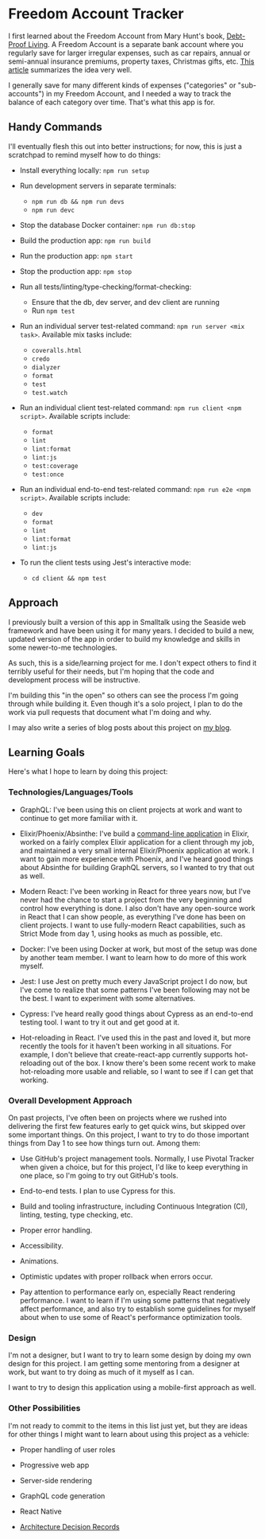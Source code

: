 # Freedom Account Tracker

I first learned about the Freedom Account from Mary Hunt's book, [Debt-Proof
Living](https://www.amazon.com/gp/product/0800721454/). A Freedom Account is a
separate bank account where you regularly save for larger irregular expenses,
such as car repairs, annual or semi-annual insurance premiums, property taxes,
Christmas gifts, etc. [This article](http://www.mdmproofing.com/iym/freedom.php)
summarizes the idea very well.

I generally save for many different kinds of expenses ("categories" or
"sub-accounts") in my Freedom Account, and I needed a way to track the balance
of each category over time. That's what this app is for.

## Handy Commands

I'll eventually flesh this out into better instructions; for now, this is just a
scratchpad to remind myself how to do things:

- Install everything locally: `npm run setup`

- Run development servers in separate terminals:
  - `npm run db && npm run devs`
  - `npm run devc`
- Stop the database Docker container: `npm run db:stop`

- Build the production app: `npm run build`
- Run the production app: `npm start`
- Stop the production app: `npm stop`

- Run all tests/linting/type-checking/format-checking:

  - Ensure that the db, dev server, and dev client are running
  - Run `npm test`

- Run an individual server test-related command:
  `npm run server <mix task>`. Available mix tasks include:

  - `coveralls.html`
  - `credo`
  - `dialyzer`
  - `format`
  - `test`
  - `test.watch`

- Run an individual client test-related command:
  `npm run client <npm script>`. Available scripts include:

  - `format`
  - `lint`
  - `lint:format`
  - `lint:js`
  - `test:coverage`
  - `test:once`

- Run an individual end-to-end test-related command:
  `npm run e2e <npm script>`. Available scripts include:

  - `dev`
  - `format`
  - `lint`
  - `lint:format`
  - `lint:js`

- To run the client tests using Jest's interactive mode:
  - `cd client && npm test`

## Approach

I previously built a version of this app in Smalltalk using the Seaside web
framework and have been using it for many years. I decided to build a new,
updated version of the app in order to build my knowledge and skills in some
newer-to-me technologies.

As such, this is a side/learning project for me. I don't expect others to find
it terribly useful for their needs, but I'm hoping that the code and development
process will be instructive.

I'm building this "in the open" so others can see the process I'm going through
while building it. Even though it's a solo project, I plan to do the work via
pull requests that document what I'm doing and why.

I may also write a series of blog posts about this project on [my
blog](http://randycoulman.com/blog/).

## Learning Goals

Here's what I hope to learn by doing this project:

### Technologies/Languages/Tools

- GraphQL: I've been using this on client projects at work and want to continue
  to get more familiar with it.

- Elixir/Phoenix/Absinthe: I've build a [command-line
  application](https://github.com/randycoulman/invoice_tracker) in Elixir,
  worked on a fairly complex Elixir application for a client through my job, and
  maintained a very small internal Elixir/Phoenix application at work. I want
  to gain more experience with Phoenix, and I've heard good things about
  Absinthe for building GraphQL servers, so I wanted to try that out as well.

- Modern React: I've been working in React for three years now, but I've never
  had the chance to start a project from the very beginning and control how
  everything is done. I also don't have any open-source work in React that I
  can show people, as everything I've done has been on client projects. I want
  to use fully-modern React capabilities, such as Strict Mode from day 1, using
  hooks as much as possible, etc.

- Docker: I've been using Docker at work, but most of the setup was done by
  another team member. I want to learn how to do more of this work myself.

- Jest: I use Jest on pretty much every JavaScript project I do now, but I've
  come to realize that some patterns I've been following may not be the best. I
  want to experiment with some alternatives.

- Cypress: I've heard really good things about Cypress as an end-to-end testing
  tool. I want to try it out and get good at it.

- Hot-reloading in React. I've used this in the past and loved it, but more
  recently the tools for it haven't been working in all situations. For
  example, I don't believe that create-react-app currently supports
  hot-reloading out of the box. I know there's been some recent work to make
  hot-reloading more usable and reliable, so I want to see if I can get that
  working.

### Overall Development Approach

On past projects, I've often been on projects where we rushed into delivering
the first few features early to get quick wins, but skipped over some important
things. On this project, I want to try to do those important things from Day 1
to see how things turn out. Among them:

- Use GitHub's project management tools. Normally, I use Pivotal Tracker when
  given a choice, but for this project, I'd like to keep everything in one
  place, so I'm going to try out GitHub's tools.

- End-to-end tests. I plan to use Cypress for this.

- Build and tooling infrastructure, including Continuous Integration
  (CI), linting, testing, type checking, etc.

- Proper error handling.

- Accessibility.

- Animations.

- Optimistic updates with proper rollback when errors occur.

- Pay attention to performance early on, especially React rendering performance.
  I want to learn if I'm using some patterns that negatively affect performance,
  and also try to establish some guidelines for myself about when to use some of
  React's performance optimization tools.

### Design

I'm not a designer, but I want to try to learn some design by doing my own
design for this project. I am getting some mentoring from a designer at work,
but want to try doing as much of it myself as I can.

I want to try to design this application using a mobile-first approach as well.

### Other Possibilities

I'm not ready to commit to the items in this list just yet, but they are ideas
for other things I might want to learn about using this project as a vehicle:

- Proper handling of user roles

- Progressive web app

- Server-side rendering

- GraphQL code generation

- React Native

- [Architecture Decision
  Records](http://thinkrelevance.com/blog/2011/11/15/documenting-architecture-decisions)
